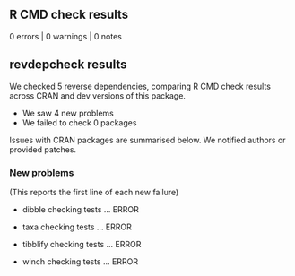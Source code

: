 ## R CMD check results

0 errors | 0 warnings | 0 notes


## revdepcheck results

We checked 5 reverse dependencies, comparing R CMD check results across CRAN and dev versions of this package.

 * We saw 4 new problems
 * We failed to check 0 packages

Issues with CRAN packages are summarised below. We notified authors or provided patches.

### New problems
(This reports the first line of each new failure)

* dibble
  checking tests ... ERROR

* taxa
  checking tests ... ERROR

* tibblify
  checking tests ... ERROR

* winch
  checking tests ... ERROR
